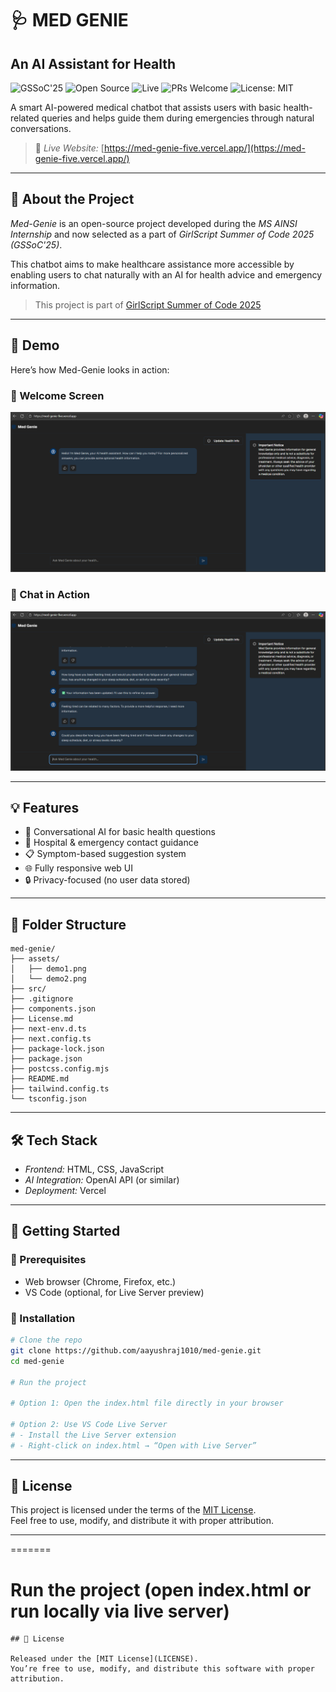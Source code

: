 # 🩺 MED GENIE

## An AI Assistant for Health

![GSSoC'25](https://img.shields.io/badge/GSSoC-2025-orange)
![Open Source](https://img.shields.io/badge/Open--Source-Yes-brightgreen)
![Live](https://img.shields.io/badge/Live-Website-blue)
![PRs Welcome](https://img.shields.io/badge/PRs-welcome-blue)
![License: MIT](https://img.shields.io/badge/License-MIT-yellow.svg)

A smart AI-powered medical chatbot that assists users with basic health-related queries and helps guide them during emergencies through natural conversations.

> 🚀 *Live Website:* [https://med-genie-five.vercel.app/](https://med-genie-five.vercel.app/)

---

## 🎯 About the Project

*Med-Genie* is an open-source project developed during the *MS AINSI Internship* and now selected as a part of *GirlScript Summer of Code 2025 (GSSoC'25)*.

This chatbot aims to make healthcare assistance more accessible by enabling users to chat naturally with an AI for health advice and emergency information.

>  This project is part of [GirlScript Summer of Code 2025](https://gssoc.girlscript.tech/)



---

## 📸 Demo

Here’s how Med-Genie looks in action:

### 🔹 Welcome Screen
![Welcome Screen](./assets/demo1.png)

### 🔹 Chat in Action
![Chatbot Demo](./assets/demo2.png)

---

## 💡 Features

- 💬 Conversational AI for basic health questions
- 🏥 Hospital & emergency contact guidance
- 📋 Symptom-based suggestion system
- 🌐 Fully responsive web UI
- 🔒 Privacy-focused (no user data stored)

---

## 📂 Folder Structure
```text
med-genie/
├── assets/
│   ├── demo1.png
│   └── demo2.png
├── src/
├── .gitignore
├── components.json
├── License.md
├── next-env.d.ts
├── next.config.ts
├── package-lock.json
├── package.json
├── postcss.config.mjs
├── README.md
├── tailwind.config.ts
└── tsconfig.json
```

---



## 🛠 Tech Stack

- *Frontend:* HTML, CSS, JavaScript
- *AI Integration:* OpenAI API (or similar)
- *Deployment:* Vercel

---

## 📁 Getting Started

### 🔧 Prerequisites

- Web browser (Chrome, Firefox, etc.)  
- VS Code (optional, for Live Server preview)

### 🧪 Installation

```bash
# Clone the repo
git clone https://github.com/aayushraj1010/med-genie.git
cd med-genie

# Run the project

# Option 1: Open the index.html file directly in your browser

# Option 2: Use VS Code Live Server
# - Install the Live Server extension
# - Right-click on index.html → “Open with Live Server”
```

---

## 📜 License

This project is licensed under the terms of the [MIT License](License.md).  
Feel free to use, modify, and distribute it with proper attribution.

---
=======
# Run the project (open index.html or run locally via live server)
```
## 📝 License

Released under the [MIT License](LICENSE).  
You’re free to use, modify, and distribute this software with proper attribution.


